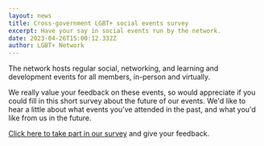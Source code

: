 ```yaml
---
layout: news
title: Cross-government LGBT+ social events survey
excerpt: Have your say in social events run by the network.
date: 2023-04-26T15:00:12.332Z
author: LGBT+ Network
---
```

T﻿he network hosts regular social, networking, and learning and development events for all members, in-person and virtually.

W﻿e really value your feedback on these events, so would appreciate if you could fill in this short survey about the future of our events. We'd like to hear a little about what events you've attended in the past, and what you'd like from us in the future.

[Click here to take part in our survey](https://docs.google.com/forms/d/e/1FAIpQLSeUIx9d1RzhXANonKp51hbFuy_YrloHGCcFt_X1fOiMlgPJ7g/viewform?vc=0&c=0&w=1&flr=0&pli=1) and give your feedback.